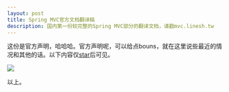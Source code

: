 ```yaml
---
layout: post
title: Spring MVC官方文档翻译稿
description: 国内第一份较完整的Spring MVC部分的翻译文档，请戳mvc.linesh.tw
---
```


这份是官方声明，哈哈哈。官方声明呢，可以给点bouns，就在这里说些最近的情况和其他的话。以下内容仅[star](https://github.com/linesh-simplicity/translation-spring-mvc-4-documentation)后可见。

![](http://7xqu8w.com1.z0.glb.clouddn.com/spring-mvc-documentation-translation-project-snapshot.png)

以上。

